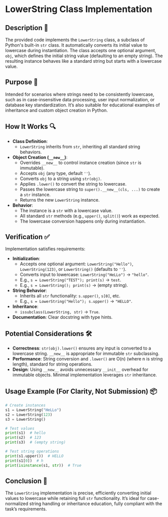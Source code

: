 # LowerString Class Implementation

## Description 📝

The provided code implements the `LowerString` class, a subclass of Python's built-in `str` class.
It automatically converts its initial value to lowercase during instantiation. The class accepts one optional argument, `obj`, which defines the initial string value (defaulting to an empty string).
The resulting instance behaves like a standard string but starts with a lowercase value.

## Purpose 🎯

Intended for scenarios where strings need to be consistently lowercase, such as in case-insensitive data processing, user input normalization, or database key standardization.
It’s also suitable for educational examples of inheritance and custom object creation in Python.

## How It Works 🔍

-   **Class Definition**:
    -   `LowerString` inherits from `str`, inheriting all standard string behaviors.
-   **Object Creation (`__new__`)**:
    -   Overrides `__new__` to control instance creation (since `str` is immutable).
    -   Accepts `obj` (any type, default `''`).
    -   Converts `obj` to a string using `str(obj)`.
    -   Applies `.lower()` to convert the string to lowercase.
    -   Passes the lowercase string to `super().__new__(cls, ...)` to create a `str` instance.
    -   Returns the new `LowerString` instance.
-   **Behavior**:
    -   The instance is a `str` with a lowercase value.
    -   All standard `str` methods (e.g., `upper()`, `split()`) work as expected.
    -   The lowercase conversion happens only during instantiation.

## Verification ✅

Implementation satisfies requirements:

-   **Initialization**:
    -   Accepts one optional argument: `LowerString("Hello")`, `LowerString(123)`, or `LowerString()` (defaults to `''`).
    -   Converts input to lowercase: `LowerString("HeLLo")` → `"hello"`.
    -   E.g., `s = LowerString("TEST"); print(s)` → `test`.
    -   E.g., `s = LowerString(); print(s)` → (empty string).
-   **String Behavior**:
    -   Inherits all `str` functionality: `s.upper()`, `s[0]`, etc.
    -   E.g., `s = LowerString("Hello"); s.upper()` → `"HELLO"`.
-   **Inheritance**:
    -   `issubclass(LowerString, str)` → `True`.
-   **Documentation**: Clear docstring with type hints.

## Potential Considerations 🛠️

-   **Correctness**: `str(obj).lower()` ensures any input is converted to a lowercase string. `__new__` is appropriate for immutable `str` subclassing.
-   **Performance**: String conversion and `.lower()` are O(n) (where n is string length), standard for string operations.
-   **Design**: Using `__new__` avoids unnecessary `__init__` overhead for immutable objects. Minimal implementation leverages `str` inheritance.

## Usage Example (For Clarity, Not Submission) 📦

```python
# Create instances
s1 = LowerString("HeLLo")
s2 = LowerString(123)
s3 = LowerString()

# Test values
print(s1)  # hello
print(s2)  # 123
print(s3)  # (empty string)

# Test string operations
print(s1.upper())  # HELLO
print(s1[0])  # h
print(isinstance(s1, str))  # True
```

## Conclusion 🚀

The `LowerString` implementation is precise, efficiently converting initial values to lowercase while retaining full `str` functionality.
It’s ideal for case-normalized string handling or inheritance education, fully compliant with the task’s requirements.
